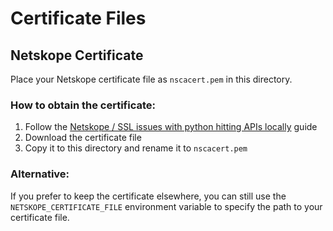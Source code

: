 # Certificate Files

## Netskope Certificate

Place your Netskope certificate file as `nscacert.pem` in this directory.

### How to obtain the certificate:

1. Follow the [Netskope / SSL issues with python hitting APIs locally](https://deliveroo.atlassian.net/wiki/spaces/BI/pages/5260050516/Netskope+SSL+issues+with+python+hitting+APIs+locally) guide
2. Download the certificate file
3. Copy it to this directory and rename it to `nscacert.pem`

### Alternative:

If you prefer to keep the certificate elsewhere, you can still use the `NETSKOPE_CERTIFICATE_FILE` environment variable to specify the path to your certificate file. 